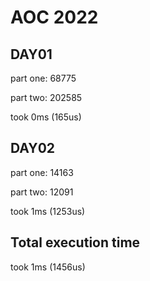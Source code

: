 # AOC 2022

## DAY01

part one:
68775

part two:
202585


took 0ms (165us)  

## DAY02

part one:
14163

part two:
12091


took 1ms (1253us)  

## Total execution time

took 1ms (1456us)  
